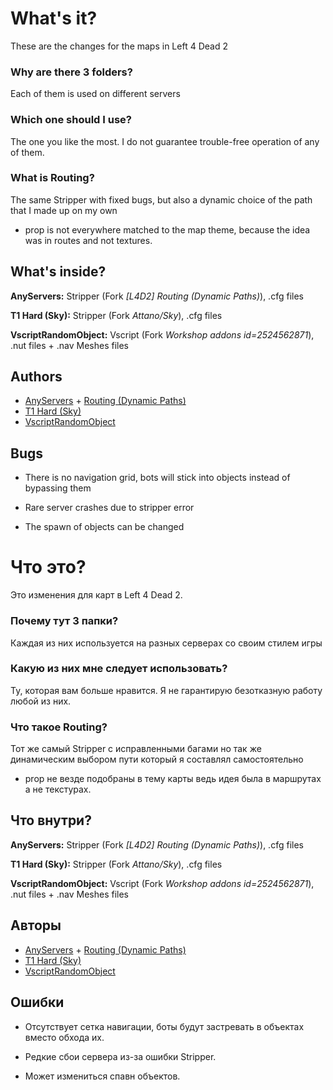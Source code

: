 
# What's it?

These are the changes for the maps in Left 4 Dead 2


### Why are there 3 folders?

Each of them is used on different servers

### Which one should I use?

The one you like the most. I do not guarantee trouble-free operation of any of them.

### What is Routing?

The same Stripper with fixed bugs, but also a dynamic choice of the path that I made up on my own
- prop is not everywhere matched to the map theme, because the idea was in routes and not textures.

## What's inside?

**AnyServers:** Stripper (Fork *[L4D2] Routing (Dynamic Paths)*), .cfg files

**T1 Hard (Sky):** Stripper (Fork *Attano/Sky*), .cfg files

**VscriptRandomObject:** Vscript (Fork *Workshop addons id=2524562871*), .nut files + .nav Meshes files


## Authors

- [AnyServers](https://www.github.com/etozhesandy) + [Routing (Dynamic Paths)](https://forums.alliedmods.net/showthread.php?p=1172643)
- [T1 Hard (Sky)](https://github.com/Attano/Sky)
- [VscriptRandomObject](https://steamcommunity.com/sharedfiles/filedetails/?id=2524562871)



## Bugs

- There is no navigation grid, bots will stick into objects instead of bypassing them

- Rare server crashes due to stripper error

- The spawn of objects can be changed




# Что это?

Это изменения для карт в Left 4 Dead 2.


### Почему тут 3 папки?

Каждая из них используется на разных серверах со своим стилем игры

### Какую из них мне следует использовать?

Ту, которая вам больше нравится. Я не гарантирую безотказную работу любой из них.

### Что такое Routing?

Тот же самый Stripper с исправленными багами но так же динамическим выбором пути который я составлял самостоятельно
- prop не везде подобраны в тему карты ведь идея была в маршрутах а не текстурах.

## Что внутри?

**AnyServers:** Stripper (Fork *[L4D2] Routing (Dynamic Paths)*), .cfg files

**T1 Hard (Sky):** Stripper (Fork *Attano/Sky*), .cfg files

**VscriptRandomObject:** Vscript (Fork *Workshop addons id=2524562871*), .nut files + .nav Meshes files


## Авторы

- [AnyServers](https://www.github.com/etozhesandy) + [Routing (Dynamic Paths)](https://forums.alliedmods.net/showthread.php?p=1172643)
- [T1 Hard (Sky)](https://github.com/Attano/Sky)
- [VscriptRandomObject](https://steamcommunity.com/sharedfiles/filedetails/?id=2524562871)



## Ошибки

- Отсутствует сетка навигации, боты будут застревать в объектах вместо обхода их.

- Редкие сбои сервера из-за ошибки Stripper.

- Может измениться спавн объектов.

